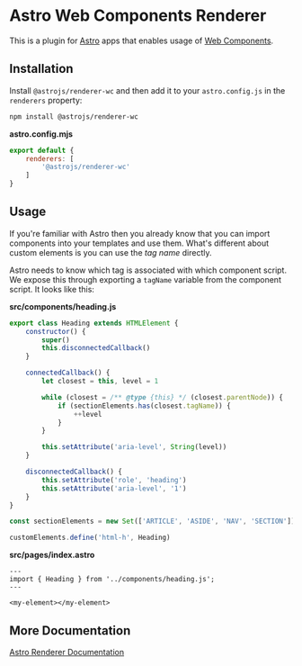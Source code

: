 # Astro Web Components Renderer

This is a plugin for [Astro](https://astro.build/) apps that enables usage of [Web Components](https://developer.mozilla.org/en-US/docs/Web/Web_Components).

## Installation

Install `@astrojs/renderer-wc` and then add it to your `astro.config.js` in the `renderers` property:

```bash
npm install @astrojs/renderer-wc
```

__astro.config.mjs__

```js
export default {
	renderers: [
		'@astrojs/renderer-wc'
	]
}
```

## Usage

If you're familiar with Astro then you already know that you can import components into your templates and use them. What's different about custom elements is you can use the *tag name* directly.

Astro needs to know which tag is associated with which component script. We expose this through exporting a `tagName` variable from the component script. It looks like this:

__src/components/heading.js__

```js
export class Heading extends HTMLElement {
	constructor() {
		super()
		this.disconnectedCallback()
	}

	connectedCallback() {
		let closest = this, level = 1

		while (closest = /** @type {this} */ (closest.parentNode)) {
			if (sectionElements.has(closest.tagName)) {
				++level
			}
		}

		this.setAttribute('aria-level', String(level))
	}

	disconnectedCallback() {
		this.setAttribute('role', 'heading')
		this.setAttribute('aria-level', '1')
	}
}

const sectionElements = new Set(['ARTICLE', 'ASIDE', 'NAV', 'SECTION'])

customElements.define('html-h', Heading)
```

__src/pages/index.astro__

```astro
---
import { Heading } from '../components/heading.js';
---

<my-element></my-element>
```

## More Documentation

[Astro Renderer Documentation](https://docs.astro.build/reference/renderer-reference)
